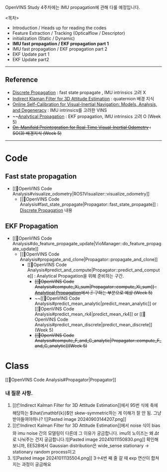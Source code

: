 OpenVINS Study 4주차에는 IMU propagation에 관해 다룰 예정입니다.

<목차> 
- Introduction / Heads up for reading the codes
- Feature Extraction / Tracking (Opticalflow / Descriptor)
- initialization (Static / Dynamic)
- **IMU fast propagation / EKF propagation part 1**
- IMU fast propagation / EKF propagation part 2
- EKF Update part 1
- EKF Update part2
---
## Reference
- [Discrete Propagation](https://docs.openvins.com/propagation_discrete.html) : fast state propagate , IMU intrinsics 고려 X
-  [Indirect Klaman Filter for 3D Attitude Estimation](https://mars.cs.umn.edu/tr/reports/Trawny05b.pdf) : quaternion 배경 지식
- [Online Self-Calibration for Visual-Inertial Navigation: Models, Analysis, and Degeneracy](https://ieeexplore.ieee.org/stamp/stamp.jsp?tp=&arnumber=10145468) : IMU intrinsics를 고려한 VINS 
- ~~[Analytical Propagation](https://docs.openvins.com/propagation_analytical.html) : EKF propagation, IMU intrinsics 고려 O (Week 5)
- ~~[On-Manifold Preintegration for Real-Time Visual-Inertial Odometry](https://rpg.ifi.uzh.ch/docs/TRO16_forster.pdf) : SO(3) 배경지식 (Week 5)~~ 
---
# Code
## Fast state propagation
- [[🧩OpenVINS Code Analysis#visualize_odometry|ROS1Visualizer::visualize_odometry]]
	- [[🧩OpenVINS Code Analysis#fast_state_propagate|Propagator::fast_state_propagate]] : [Discrete Propagation](https://docs.openvins.com/propagation_discrete.html) 내용
## EKF Propagation
- [[🧩OpenVINS Code Analysis#do_feature_propagate_update|VioManager::do_feature_propagate_update]] 
	- [[🧩OpenVINS Code Analysis#propagate_and_clone|Propagator::propagate_and_clone]]
		- [[🧩OpenVINS Code Analysis#predict_and_compute|Propagator::predict_and_compute]] : Analytical Propagation을 위해 준비하는 구간.
			- ~~[[🧩OpenVINS Code Analysis#compute_Xi_sum|Propagator::compute_Xi_sum]] :  [Analytical Propagation](https://docs.openvins.com/propagation_analytical.html)에서 $\Xi$ 구하는 부분으로 예상 (Week 5)~~
			- ~~[[🧩OpenVINS Code Analysis#predict_mean_analytic|predict_mean_analytic]]  or   [[🧩OpenVINS Code Analysis#predict_mean_rk4|predict_mean_rk4]]   or   [[🧩OpenVINS Code Analysis#predict_mean_discrete|predict_mean_discrete]] (Week 5)
			- ~~[[🧩OpenVINS Code Analysis#compute_F_and_G_analytic|Propagator::compute_F_and_G_analytic]](Week 5)~~
# Class
[[🧩OpenVINS Code Analysis#Propagator|Propagator]]
### 내 질문 사항.
1. [[📦️Indirect Kalman Filter for 3D Attitude Estimation]]에서 95번 식에 축에 해당하는 $\hat{\mathbf{k}}$만 skew-symmetric하는 게 이해가 잘 안 됨. 그냥 받아들여야하나? ![[Pasted image 20240903144207.png]]
3. [[📦️Indirect Kalman Filter for 3D Attitude Estimation]]에서 noise 식이 bias와 imu noise 간의 모델링이 다른데 그 이유가 궁금합니다. imu의 노이즈는 왜 $\Delta t$로 나눠주는 건지 궁금합니다.![[Pasted image 20241011150830.png]] 확인해보니까, EE528에서 Gaussian distribution은 wide_sense stationary → stationary random process이고 
  4. ![[Pasted image 20241011135504.png]] 3→4번 째 줄 갈 때  exp 연산이 합쳐지는 과정이 궁금해요